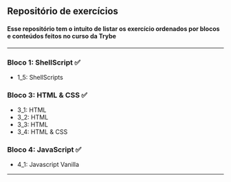 ## Repositório de exercícios

#### Esse repositório tem o intuito de listar os exercício ordenados por blocos e conteúdos feitos no curso da Trybe

<hr>

### Bloco 1: ShellScript ✅
<ul>
  <li>1_5: ShellScripts</li>
</ul>

### Bloco 3: HTML & CSS ✅
<ul>
  <li>3_1: HTML</li>
  <li>3_2: HTML</li>
  <li>3_3: HTML</li>
  <li>3_4: HTML & CSS
</ul>

### Bloco 4: JavaScript ✅
<ul>
  <li>4_1: Javascript Vanilla</li>
</ul>

<hr>